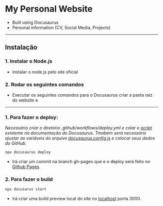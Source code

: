 # My Personal Website

- Built using Docusaurus
- Personal information (CV, Social Media, Projects)

---

## Instalação

### 1. Instalar o Node.js
- Instalar o node.js pelo site oficial 

### 2. Rodar os seguintes comandos
- Executar os seguintes comandos para o Docusaurus criar a pasta raíz do website e 

---

### 1. Para fazer o deploy:
_Necessário criar o diretório .github/workflows/deploy.yml e colar o [script](https://docusaurus.io/docs/deployment#triggering-deployment-with-github-actions) existente na documentação do Docusaurus. Tmabém será necessário ajustar as variáveis do arquivo [docusaurus.config.js](https://github.com/gustavo-losch/personal-website/blob/main/docusaurus.config.js) e colocar seus dados do GitHub._


``` bash
npx docusaurus deploy
```
- Irá criar um commit na branch gh-pages que e o deploy será feito no [Github Pages](https://gustavo-losch.github.io/personal-website/).

### 2. Para fazer o build

```bash
npx docusarus start
```
- Irá criar uma build preview local do site no [localhost](localhost:3000) porta 3000.